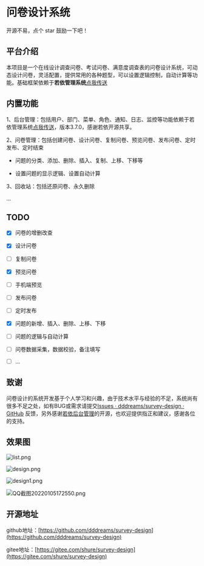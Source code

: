 # 问卷设计系统

开源不易，点个 star 鼓励一下吧！

## 平台介绍

本项目是一个在线设计调查问卷、考试问卷、满意度调查表的问卷设计系统，可动态设计问卷，灵活配置，提供常用的各种题型，可以设置逻辑控制，自动计算等功能。基础框架依赖于**若依管理系统**[点我传送](https://gitee.com/y_project/RuoYi-Vue)

## 内置功能

1、后台管理：包括用户、部门、菜单、角色、通知、日志、监控等功能依赖于若依管理系统[点我传送](https://gitee.com/y_project/RuoYi-Vue)，版本3.7.0，感谢若依开源共享。

2、问卷管理：包括创建问卷、设计问卷、复制问卷、预览问卷、发布问卷、定时发布、定时结束

- 问题的分类、添加、删除、插入、复制、上移、下移等

- 设置问题的显示逻辑、设置自动计算

3、回收站：包括还原问卷、永久删除

...

## TODO

- [x] 问卷的增删改查

- [x] 设计问卷

- [ ] 复制问卷

- [x] 预览问卷

- [ ] 手机端预览

- [ ] 发布问卷

- [ ] 定时发布

- [x] 问题的新增、插入、删除、上移、下移

- [ ] 问题的逻辑与自动计算

- [ ] 问卷数据采集，数据校验，备注填写

- [ ] ...

## 致谢

问卷设计的系统开发基于个人学习和兴趣，由于技术水平与经验的不足，系统尚有很多不足之处，如有BUG或需求请提交[Issues · dddreams/survey-design · GitHub](https://github.com/dddreams/survey-design/issues) 反馈，另外感谢[若依后台管理](https://gitee.com/y_project/RuoYi-Vue)的开源，也欢迎提供指正和建议，感谢各位的支持。

## 效果图

![list.png](https://s2.loli.net/2021/12/21/FgPrhHXNktxmLA4.png)

![design.png](https://s2.loli.net/2021/12/21/QHk2j43DKUpI5Xa.png)

![design1.png](https://s2.loli.net/2021/12/21/gXQ3v7JfDVtmWlT.png)

![QQ截图20220105172550.png](https://s2.loli.net/2022/01/05/edFLivWqmnPM6fc.png)

## 开源地址

github地址：[https://github.com/dddreams/survey-design](https://github.com/dddreams/survey-design)

gitee地址：[https://gitee.com/shure/survey-design](https://gitee.com/shure/survey-design)
